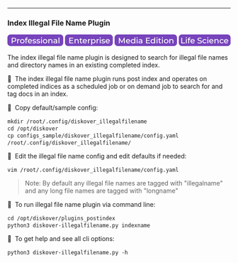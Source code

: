 ___
### Index Illegal File Name Plugin

![Image: Professional Edition Label](images/button_edition_professional.png)&nbsp;![Image: Enterprise Edition Label](images/button_edition_enterprise.png)&nbsp;![Image: AJA Diskover Media Edition Label](images/button_edition_media.png)&nbsp;![Image: Life Science Edition Label](images/button_edition_life_science.png)

The index illegal file name plugin is designed to search for illegal file names and directory names in an existing completed index.

🔴 &nbsp;The index illegal file name plugin runs post index and operates on completed indices as a scheduled job or on demand job to search for and tag docs in an index.

🔴 &nbsp;Copy default/sample config:

```
mkdir /root/.config/diskover_illegalfilename
cd /opt/diskover
cp configs_sample/diskover_illegalfilename/config.yaml /root/.config/diskover_illegalfilename/
```

🔴 &nbsp;Edit the illegal file name config and edit defaults if needed:
```
vim /root/.config/diskover_illegalfilename/config.yaml
```
>Note: By default any illegal file names are tagged with "illegalname" and any long file names are tagged with "longname"

🔴 &nbsp;To run illegal file name plugin via command line:
```
cd /opt/diskover/plugins_postindex
python3 diskover-illegalfilename.py indexname
```

🔴 &nbsp;To get help and see all cli options:
```
python3 diskover-illegalfilename.py -h
```
